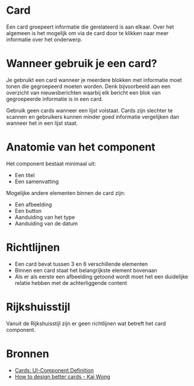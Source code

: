 <!-- @license CC0-1.0 -->

# Card

Een card groepeert informatie die gerelateerd is aan elkaar. Over het algemeen is het mogelijk om via de card door te klikken naar meer informatie over het onderwerp.

# Wanneer gebruik je een card?

Je gebruikt een card wanneer je meerdere blokken met informatie moet tonen die gegroepeerd moeten worden. Denk bijvoorbeeld aan een overzicht van nieuwsberichten waarbij elk bericht een blok van gegroepeerde informatie is in een card.

Gebruik geen cards wanneer een lijst volstaat. Cards zijn slechter te scannen en gebruikers kunnen minder goed informatie vergelijken dan wanneer het in een lijst staat.

# Anatomie van het component

Het component bestaat minimaal uit:

- Een titel
- Een samenvatting

Mogelijke andere elementen binnen de card zijn:

- Een afbeelding
- Een button
- Aanduiding van het type
- Aanduiding van de datum

# Richtlijnen

- Een card bevat tussen 3 en 6 verschillende elementen
- Binnen een card staat het belangrijkste element bovenaan
- Als er als eerste een afbeelding getoond wordt moet het een duidelijke relatie hebben met de achterliggende content

# Rijkshuisstijl

Vanuit de Rijkshuisstijl zijn er geen richtlijnen wat betreft het card component.

# Bronnen

- [Cards: UI-Component Definition](https://web.archive.org/web/20220309101808/https://www.nngroup.com/articles/cards-component/)
- [How to design better cards - Kai Wong](https://uxdesign.cc/how-to-design-better-cards-2a5fa087b6c9)
